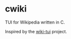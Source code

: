 # cwiki
TUI for Wikipedia written in C.

Inspired by the [wiki-tui](https://github.com/Builditluc/wiki-tui) project.
